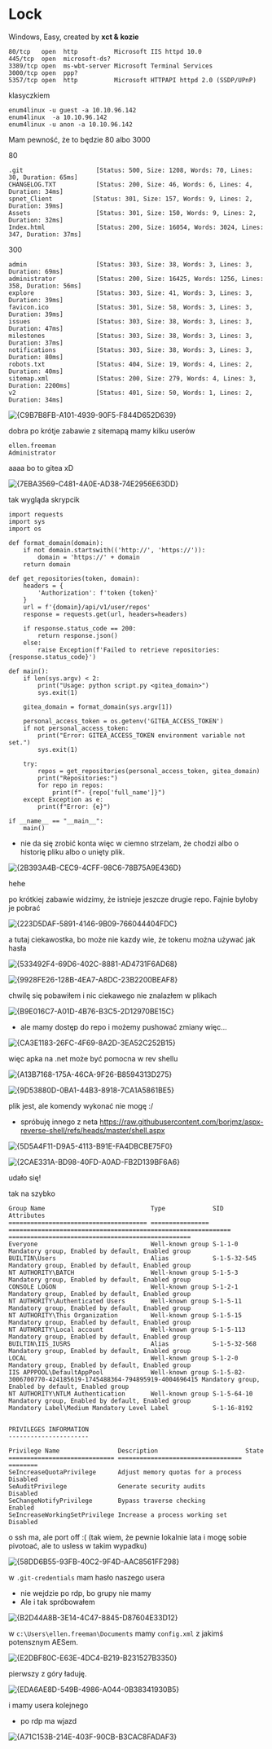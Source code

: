 # Lock
Windows, Easy, created by **xct & kozie**

```
80/tcp   open  http          Microsoft IIS httpd 10.0
445/tcp  open  microsoft-ds?
3389/tcp open  ms-wbt-server Microsoft Terminal Services
3000/tcp open  ppp?
5357/tcp open  http          Microsoft HTTPAPI httpd 2.0 (SSDP/UPnP)

```
klasyczkiem
```
enum4linux -u guest -a 10.10.96.142
enum4linux  -a 10.10.96.142
enum4linux -u anon -a 10.10.96.142
```
Mam pewność, że to będzie 80 albo 3000

80
```
.git                    [Status: 500, Size: 1208, Words: 70, Lines: 30, Duration: 65ms]
CHANGELOG.TXT           [Status: 200, Size: 46, Words: 6, Lines: 4, Duration: 34ms]
spnet_Client           [Status: 301, Size: 157, Words: 9, Lines: 2, Duration: 39ms]
Assets                  [Status: 301, Size: 150, Words: 9, Lines: 2, Duration: 32ms]
Index.html              [Status: 200, Size: 16054, Words: 3024, Lines: 347, Duration: 37ms]
```

300
```
admin                   [Status: 303, Size: 38, Words: 3, Lines: 3, Duration: 69ms]
administrator           [Status: 200, Size: 16425, Words: 1256, Lines: 358, Duration: 56ms]
explore                 [Status: 303, Size: 41, Words: 3, Lines: 3, Duration: 39ms]
favicon.ico             [Status: 301, Size: 58, Words: 3, Lines: 3, Duration: 39ms]
issues                  [Status: 303, Size: 38, Words: 3, Lines: 3, Duration: 47ms]
milestones              [Status: 303, Size: 38, Words: 3, Lines: 3, Duration: 37ms]
notifications           [Status: 303, Size: 38, Words: 3, Lines: 3, Duration: 80ms]
robots.txt              [Status: 404, Size: 19, Words: 4, Lines: 2, Duration: 40ms]
sitemap.xml             [Status: 200, Size: 279, Words: 4, Lines: 3, Duration: 2200ms]
v2                      [Status: 401, Size: 50, Words: 1, Lines: 2, Duration: 34ms]

```

![{C9B7B8FB-A101-4939-90F5-F844D652D639}](https://github.com/user-attachments/assets/214eb86e-b553-43ea-bd22-c583ff12b2da)


dobra po krótje zabawie z sitemapą mamy kilku userów
```
ellen.freeman
Administrator
```
aaaa bo to gitea xD

![{7EBA3569-C481-4A0E-AD38-74E2956E63DD}](https://github.com/user-attachments/assets/c28d4a7d-0296-48ac-a196-86203dccde6a)

tak wygląda skrypcik
```
import requests
import sys
import os

def format_domain(domain):
    if not domain.startswith(('http://', 'https://')):
        domain = 'https://' + domain
    return domain

def get_repositories(token, domain):
    headers = {
        'Authorization': f'token {token}'
    }
    url = f'{domain}/api/v1/user/repos'
    response = requests.get(url, headers=headers)

    if response.status_code == 200:
        return response.json()
    else:
        raise Exception(f'Failed to retrieve repositories: {response.status_code}')

def main():
    if len(sys.argv) < 2:
        print("Usage: python script.py <gitea_domain>")
        sys.exit(1)

    gitea_domain = format_domain(sys.argv[1])

    personal_access_token = os.getenv('GITEA_ACCESS_TOKEN')
    if not personal_access_token:
        print("Error: GITEA_ACCESS_TOKEN environment variable not set.")
        sys.exit(1)

    try:
        repos = get_repositories(personal_access_token, gitea_domain)
        print("Repositories:")
        for repo in repos:
            print(f"- {repo['full_name']}")
    except Exception as e:
        print(f"Error: {e}")

if __name__ == "__main__":
    main()
```
- nie da się zrobić konta więc w ciemno strzelam, że chodzi albo o historię pliku albo o unięty plik.

![{2B393A4B-CEC9-4CFF-98C6-78B75A9E436D}](https://github.com/user-attachments/assets/d6535f61-0221-4a29-a969-a0292a1277aa)

hehe

po krótkiej zabawie widzimy, że istnieje jeszcze drugie repo. Fajnie byłoby je pobrać

![{223D5DAF-5891-4146-9B09-766044404FDC}](https://github.com/user-attachments/assets/3a54af6d-d8b2-4a3e-b411-7a0e93424077)

a tutaj ciekawostka, bo może nie kazdy wie, że tokenu można używać jak hasła

![{533492F4-69D6-402C-8881-AD4731F6AD68}](https://github.com/user-attachments/assets/52fe0f3f-a2f7-4061-8694-76539f91df0e)

![{9928FE26-128B-4EA7-A8DC-23B2200BEAF8}](https://github.com/user-attachments/assets/9796f3b3-19aa-43b9-ba4c-fe6bf11513c3)

chwilę się pobawiłem i nic ciekawego nie znalazłem w plikach 

![{B9E016C7-A01D-4B76-B3C5-2D12970BE15C}](https://github.com/user-attachments/assets/7071dcb4-b0e7-4750-997a-8c3ee54ea88b)

- ale mamy dostęp do repo i możemy pushować zmiany więc... 

![{CA3E1183-26FC-4F69-8A2D-3EA52C252B15}](https://github.com/user-attachments/assets/21add37a-0362-4f52-9b98-f19bb8830986)

więc apka na .net może być pomocna w rev shellu

![{A13B7168-175A-46CA-9F26-B8594313D275}](https://github.com/user-attachments/assets/04d9c78a-5f41-48b8-abe8-ec2436c02aa3)

![{9D53880D-0BA1-44B3-8918-7CA1A5861BE5}](https://github.com/user-attachments/assets/4f5b4129-b8d6-46af-8ee9-898c6507407c)

plik jest, ale komendy wykonać nie mogę :/
- spróbuję innego z neta
https://raw.githubusercontent.com/borjmz/aspx-reverse-shell/refs/heads/master/shell.aspx

![{5D5A4F11-D9A5-4113-B91E-FA4DBCBE75F0}](https://github.com/user-attachments/assets/8635cea5-224f-476b-91de-ce5bad423e4a)

![{2CAE331A-BD98-40FD-A0AD-FB2D139BF6A6}](https://github.com/user-attachments/assets/78688311-8ab1-4363-a62d-d5ec3aacb3c4)

udało się!

tak na szybko
```
Group Name                             Type             SID                                                           Attributes                                        
====================================== ================ ============================================================= ==================================================
Everyone                               Well-known group S-1-1-0                                                       Mandatory group, Enabled by default, Enabled group
BUILTIN\Users                          Alias            S-1-5-32-545                                                  Mandatory group, Enabled by default, Enabled group
NT AUTHORITY\BATCH                     Well-known group S-1-5-3                                                       Mandatory group, Enabled by default, Enabled group
CONSOLE LOGON                          Well-known group S-1-2-1                                                       Mandatory group, Enabled by default, Enabled group
NT AUTHORITY\Authenticated Users       Well-known group S-1-5-11                                                      Mandatory group, Enabled by default, Enabled group
NT AUTHORITY\This Organization         Well-known group S-1-5-15                                                      Mandatory group, Enabled by default, Enabled group
NT AUTHORITY\Local account             Well-known group S-1-5-113                                                     Mandatory group, Enabled by default, Enabled group
BUILTIN\IIS_IUSRS                      Alias            S-1-5-32-568                                                  Mandatory group, Enabled by default, Enabled group
LOCAL                                  Well-known group S-1-2-0                                                       Mandatory group, Enabled by default, Enabled group
IIS APPPOOL\DefaultAppPool             Well-known group S-1-5-82-3006700770-424185619-1745488364-794895919-4004696415 Mandatory group, Enabled by default, Enabled group
NT AUTHORITY\NTLM Authentication       Well-known group S-1-5-64-10                                                   Mandatory group, Enabled by default, Enabled group
Mandatory Label\Medium Mandatory Level Label            S-1-16-8192                                                                                                     


PRIVILEGES INFORMATION
----------------------

Privilege Name                Description                        State   
============================= ================================== ========
SeIncreaseQuotaPrivilege      Adjust memory quotas for a process Disabled
SeAuditPrivilege              Generate security audits           Disabled
SeChangeNotifyPrivilege       Bypass traverse checking           Enabled 
SeIncreaseWorkingSetPrivilege Increase a process working set     Disabled

```

o ssh ma, ale port off :( (tak wiem, że pewnie lokalnie lata i mogę sobie pivotoać, ale to usless w takim wypadku)

![{58DD6B55-93FB-40C2-9F4D-AAC8561FF298}](https://github.com/user-attachments/assets/f7ae75ff-28ed-4a5a-9130-c2a90ff08787)

w `.git-credentials` mam hasło naszego usera
- nie wejdzie po rdp, bo grupy nie mamy
- Ale i tak spróbowałem

![{B2D44A8B-3E14-4C47-8845-D87604E33D12}](https://github.com/user-attachments/assets/e713fa45-ee14-4e4d-b505-4697137fab79)

w `c:\Users\ellen.freeman\Documents` mamy `config.xml` z jakimś potensznym AESem.

![{E2DBF80C-E63E-4DC4-B219-B231527B3350}](https://github.com/user-attachments/assets/1c881e1d-e5fb-4498-b93d-44b7feb5c6c6)

pierwszy z góry ładuję.

![{EDA6AE8D-549B-4986-A044-0B38341930B5}](https://github.com/user-attachments/assets/a345a0be-04e6-44b5-a09d-1e9b37504a6a)

i mamy usera kolejnego
- po rdp ma wjazd

![{A71C153B-214E-403F-90CB-B3CAC8FADAF3}](https://github.com/user-attachments/assets/6632cc07-2dd5-4f90-a473-ff86d0bb4833)


